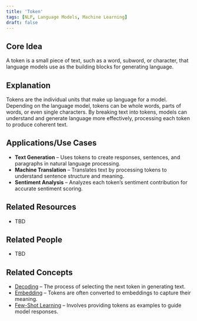 ```yaml
---
title: 'Token'
tags: [NLP, Language Models, Machine Learning]
draft: false
---
```


## Core Idea
A token is a small piece of text, such as a word, subword, or character, that language models use as the building blocks for generating language.

## Explanation
Tokens are the individual units that make up language for a model. Depending on the language model, tokens can be whole words, parts of words, or even single characters. By breaking text into tokens, models can understand and generate language more effectively, processing each token to produce coherent text.

## Applications/Use Cases
- **Text Generation** – Uses tokens to create responses, sentences, and paragraphs in natural language processing.
- **Machine Translation** – Translates text by processing tokens to understand sentence structure and meaning.
- **Sentiment Analysis** – Analyzes each token’s sentiment contribution for accurate sentiment scoring.

## Related Resources
- TBD

## Related People
- TBD

## Related Concepts
- [Decoding](../decoding) – The process of selecting the next token in generating text.
- [Embedding](../embedding) – Tokens are often converted to embeddings to capture their meaning.
- [Few-Shot Learning](../few-shot_learning) – Involves providing tokens as examples to guide model responses.